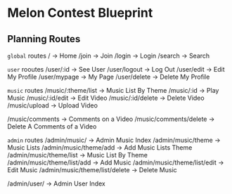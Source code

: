 # Melon Contest Blueprint

## Planning Routes

`global` routes
/ -> Home
/join -> Join
/login -> Login
/search -> Search

`user` rooutes
/user/:id -> See User
/user/logout -> Log Out
/user/edit -> Edit My Profile
/user/mypage -> My Page
/user/delete -> Delete My Profile

`music` routes
/music/:theme/list -> Music List By Theme
/music/:id -> Play Music
/music/:id/edit -> Edit Video
/music/:id/delete -> Delete Video
/music/upload -> Upload Video

/music/comments -> Comments on a Video
/music/comments/delete -> Delete A Comments of a Video

`admin` routes
/admin/music/ -> Admin Music Index
/admin/music/theme -> Music Lists
/admin/music/theme/add -> Add Music Lists Theme
/admin/music/theme/list -> Music List By Theme
/admin/music/theme/list/add -> Add Music
/admin/music/theme/list/edit -> Edit Music
/admin/music/theme/list/delete -> Delete Music

/admin/user/ -> Admin User Index




